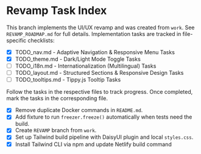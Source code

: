 # Revamp Task Index

This branch implements the UI/UX revamp and was created from `work`. See `REVAMP_ROADMAP.md` for full details. Implementation tasks are tracked in file-specific checklists:

 - [x] TODO_nav.md - Adaptive Navigation & Responsive Menu Tasks
- [x] TODO_theme.md - Dark/Light Mode Toggle Tasks
- [ ] TODO_i18n.md - Internationalization (Multilingual) Tasks
- [ ] TODO_layout.md - Structured Sections & Responsive Design Tasks
- [ ] TODO_tooltips.md - Tippy.js Tooltip Tasks

Follow the tasks in the respective files to track progress. Once completed, mark the tasks in the corresponding file.
- [x] Remove duplicate Docker commands in `README.md`.
- [x] Add fixture to run `freezer.freeze()` automatically when tests need the build.
- [x] Create `REVAMP` branch from `work`.
- [x] Set up Tailwind build pipeline with DaisyUI plugin and local `styles.css`.
- [x] Install Tailwind CLI via npm and update Netlify build command
